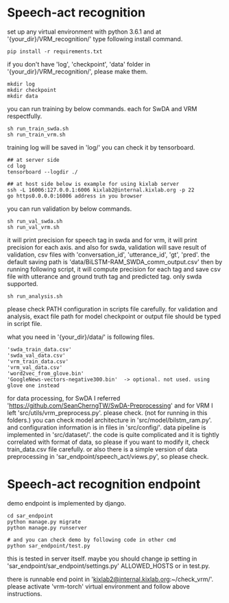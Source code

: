 # Speech-act recognition

set up any virtual environment with python 3.6.1 and at '{your_dir}/VRM_recognition/' type following install command.

    pip install -r requirements.txt 

if you don't have 'log', 'checkpoint', 'data' folder in '{your_dir}/VRM_recognition/', please make them.

    mkdir log
    mkdir checkpoint
    mkdir data

you can run training by below commands. each for SwDA and VRM respectfully.

    sh run_train_swda.sh
    sh run_train_vrm.sh

training log will be saved in 'log/' you can check it by tensorboard. 

    ## at server side
    cd log
    tensorboard --logdir ./
    
    ## at host side below is example for using kixlab server
    ssh -L 16006:127.0.0.1:6006 kixlab2@internal.kixlab.org -p 22   
    go https0.0.0.0:16006 address in you browser
    
you can run validation by below commands. 
    
    sh run_val_swda.sh
    sh run_val_vrm.sh

it will print precision for speech tag in swda and for vrm, it will print precision for each axis. 
and also for swda, validation will save result of validation, csv files with 'conversation_id', 'utterance_id', 'gt', 'pred'.
the default saving path is 'data/BiLSTM-RAM_SWDA_comm_output.csv' then by running following script, it will compute precision for each tag and save csv file with utterance and ground truth tag and predicted tag. only swda supported.

    sh run_analysis.sh
    
please check PATH configuration in scripts file carefully. for validation and analysis, exact file path for model checkpoint or output file should be typed in script file. 

what you need in '{your_dir}/data/' is following files.

    'swda_train_data.csv'
    'swda_val_data.csv'
    'vrm_train_data.csv'
    'vrm_val_data.csv'
    'word2vec_from_glove.bin'
    'GoogleNews-vectors-negative300.bin'  -> optional. not used. using glove one instead

for data processing, for SwDA I referred 'https://github.com/SeanCherngTW/SwDA-Preprocessing' and for VRM I left 'src/utils/vrm_preprocess.py'. please check. (not for running in this folders.)
you can check model architecture in 'src/model/bilstm_ram.py'. and configuration information is in files in 'src/config/'.
data pipeline is implemented in 'src/dataset/'. the code is quite complicated and it is tightly correlated with format of data, so please if you want to modify it, check train_data.csv file carefully. or also there is a simple version of data preprocessing in 'sar_endpoint/speech_act/views.py', so please check.

# Speech-act recognition endpoint

demo endpoint is implemented by django. 

    cd sar_endpoint
    python manage.py migrate
    python manage.py runserver
    
    # and you can check demo by following code in other cmd
    python sar_endpoint/test.py

this is tested in server itself. maybe you should change ip setting in 'sar_endpoint/sar_endpoint/settings.py' ALLOWED_HOSTS or in test.py. 

there is runnable end point in 'kixlab2@internal.kixlab.org:~/check_vrm/'. please activate 'vrm-torch' virtual environment and follow above instructions.
